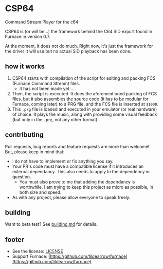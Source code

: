 # CSP64

Command Stream Player for the c64

CSP64 is (or will be...) the framework behind the C64 SID export found in Furnace in version 0.7.

At the moment, it does not do much. Right now, it's just the framework for the driver it will use but no actual SID playback has been done. 

## how it works

1. CSP64 starts with compilation of the script for editing and packing FCS (Furnace Command Stream) files.
    - It has not been made yet...
2. Then, the script is executed. It does the aforementioned packing of FCS files, but it also assembles the source code (it has to be modular for Furnace, coming later) to a PRG file, and the FCS file is inserted at `$1000`.
3. This `.prg` file is loaded and executed in your emulator (or real hardware) of choice. It plays the music, along with providing some visual feedback (but only in the `.prg`, not any other format).

## contributing

Pull requests, bug reports and feature requests are more than welcome! But, please keep in mind that:

- I do not have to implement or fix anything you say.
- Your PR's code must have a compatible license if it introduces an external dependancy. This also needs to apply to the dependency in question. 
    - You must also prove to me that adding the dependancy is worthwhile. I am trying to keep this project as micro as possible, in both size and speed.
- As with any project, please allow everyone to speak freely.

## building

Want to beta test? See [building.md](BUILDING.md) for details.

## footer

- See the license: [LICENSE](LICENSE)
- Support Furnace: [https://github.com/tildearrow/furnace](https://github.com/tildearrow/furnace)

